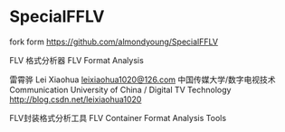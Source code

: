 # SpecialFFLV

fork form https://github.com/almondyoung/SpecialFFLV

FLV 格式分析器
FLV Format Analysis

雷霄骅 Lei Xiaohua
leixiaohua1020@126.com
中国传媒大学/数字电视技术
Communication University of China / Digital TV Technology
http://blog.csdn.net/leixiaohua1020

FLV封装格式分析工具
FLV Container Format Analysis Tools
